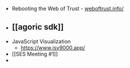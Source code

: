 - Rebooting the Web of Trust - [weboftrust.info/](weboftrust.info/)
- ## [[agoric sdk]]
- JavaScript Visualization
	- https://www.jsv9000.app/
- [[SES Meeting #1]]
-